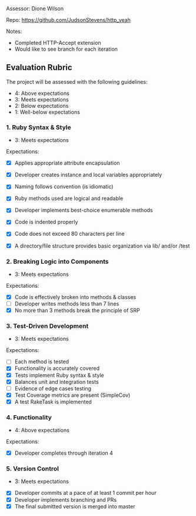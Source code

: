 Assessor: Dione Wilson

Repo: https://github.com/JudsonStevens/http_yeah

Notes: 
  * Completed HTTP-Accept extension
  * Would like to see branch for each iteration

## Evaluation Rubric

The project will be assessed with the following guidelines:

* 4: Above expectations
* 3: Meets expectations
* 2: Below expectations
* 1: Well-below expectations

### 1. Ruby Syntax & Style
  * 3: Meets expectations

Expectations:

- [x] Applies appropriate attribute encapsulation  
- [x] Developer creates instance and local variables appropriately
- [x] Naming follows convention (is idiomatic)
- [x] Ruby methods used are logical and readable  
- [x] Developer implements best-choice enumerable methods
- [x] Code is indented properly
- [x] Code does not exceed 80 characters per line
- [x] A directory/file structure provides basic organization via lib/ and/or /test


### 2. Breaking Logic into Components
  * 3: Meets expectations
  
Expectations:

- [x] Code is effectively broken into methods & classes
- [ ] Developer writes methods less than 7 lines
- [x] No more than 3 methods break the principle of SRP

### 3. Test-Driven Development
  * 3: Meets expectations
  
Expectations:

- [ ] Each method is tested  
- [x] Functionality is accurately covered
- [x] Tests implement Ruby syntax & style   
- [x] Balances unit and integration tests
- [ ] Evidence of edge cases testing
- [x] Test Coverage metrics are present (SimpleCov)
- [x] A test RakeTask is implemented

### 4. Functionality
  * 4: Above expectations
  
Expectations:

- [x] Developer completes through iteration 4

### 5. Version Control
  * 3: Meets expectations

- [x] Developer commits at a pace of at least 1 commit per hour
- [x] Developer implements branching and PRs
- [x] The final submitted version is merged into master
